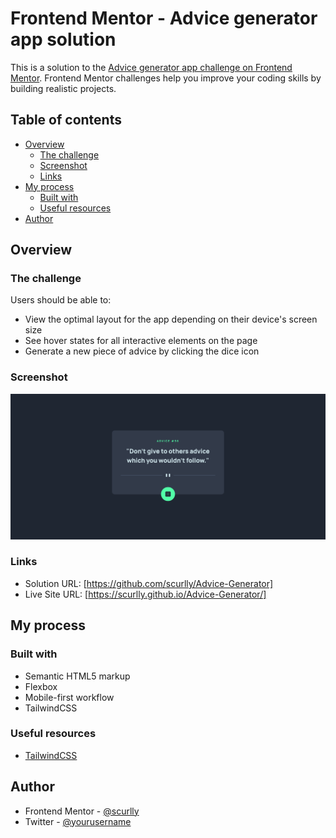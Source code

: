 # Frontend Mentor - Advice generator app solution

This is a solution to the [Advice generator app challenge on Frontend Mentor](https://www.frontendmentor.io/challenges/advice-generator-app-QdUG-13db). Frontend Mentor challenges help you improve your coding skills by building realistic projects.

## Table of contents

- [Overview](#overview)
  - [The challenge](#the-challenge)
  - [Screenshot](#screenshot)
  - [Links](#links)
- [My process](#my-process)
  - [Built with](#built-with)
  - [Useful resources](#useful-resources)
- [Author](#author)


## Overview

### The challenge

Users should be able to:

- View the optimal layout for the app depending on their device's screen size
- See hover states for all interactive elements on the page
- Generate a new piece of advice by clicking the dice icon

### Screenshot

![](images/Screenshot_desktop.png)


### Links

- Solution URL: [https://github.com/scurlly/Advice-Generator]
- Live Site URL: [https://scurlly.github.io/Advice-Generator/]

## My process

### Built with

- Semantic HTML5 markup
- Flexbox
- Mobile-first workflow
- TailwindCSS



### Useful resources

- [TailwindCSS](https://www.tailwindcss.com) 


## Author

- Frontend Mentor - [@scurlly](https://www.frontendmentor.io/profile/scurlly)
- Twitter - [@yourusername](https://www.twitter.com/scurlly02)

